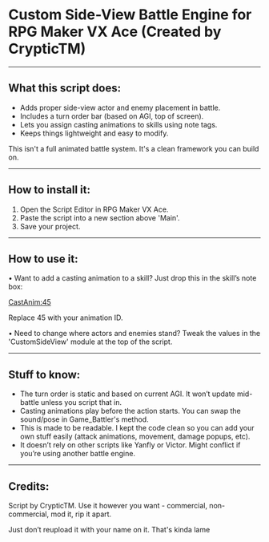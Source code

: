 # Custom Side-View Battle Engine for RPG Maker VX Ace  (Created by CrypticTM)
----------------------
What this script does:
----------------------
- Adds proper side-view actor and enemy placement in battle.
- Includes a turn order bar (based on AGI, top of screen).
- Lets you assign casting animations to skills using note tags.
- Keeps things lightweight and easy to modify.

This isn't a full animated battle system. It's a clean framework you can build on.

--------------------
How to install it:
--------------------
1. Open the Script Editor in RPG Maker VX Ace.
2. Paste the script into a new section above 'Main'.
3. Save your project.

--------------------
How to use it:
--------------------
• Want to add a casting animation to a skill?
  Just drop this in the skill’s note box:

  <CastAnim:45>

  Replace 45 with your animation ID.

• Need to change where actors and enemies stand?
  Tweak the values in the 'CustomSideView' module at the top of the script.

--------------------
Stuff to know:
--------------------
- The turn order is static and based on current AGI. It won’t update mid-battle unless you script that in.
- Casting animations play before the action starts. You can swap the sound/pose in Game_Battler's method.
- This is made to be readable. I kept the code clean so you can add your own stuff easily (attack animations, movement, damage popups, etc).
- It doesn’t rely on other scripts like Yanfly or Victor. Might conflict if you’re using another battle engine.

--------------------
Credits:
--------------------
Script by CrypticTM. Use it however you want - commercial, non-commercial, mod it, rip it apart.

Just don’t reupload it with your name on it. That's kinda lame

